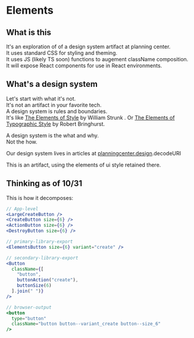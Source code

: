 # Elements

## What is this

It's an exploration of of a design system artifact at planning center.  
It uses standard CSS for styling and theming.  
It uses JS (likely TS soon) functions to augement className composition.  
It will expose React components for use in React environments.  


## What's a design system

Let's start with what it's not.  
It's not an artifact in your favorite tech.  
A design system is rules and boundaries.  
It's like [The Elements of Style](https://www.amazon.com/Elements-Style-William-Strunk-Jr/dp/194564401X) by William Strunk . 
Or [The Elements of Typographic Style](https://www.amazon.com/Elements-Typographic-Style-Version-Anniversary/dp/0881792128/ref=sr_1_3?s=books&ie=UTF8&qid=1541017945&sr=1-3&keywords=robert+bringhurst) by Robert Bringhurst.

A design system is the what and why.  
Not the how.

Our design system lives in articles at [planningcenter.design](https://planningcenter.design).decodeURI

This is an artifact, using the elements of ui style retained there.

## Thinking as of 10/31

This is how it decomposes:

```jsx
// App-level
<LargeCreateButton />
<CreateButton size={6} />
<ActionButton size={6} />
<DestroyButton size={6} />

// primary-library-export
<ElementsButton size={6} variant="create" />

// secondary-library-export
<Button
  className={[
    "button",
    buttonAction("create"),
    buttonSize(6)
  ].join(" ")}
/>

// browser-output
<button
  type="button"
  className="button button--variant_create button--size_6"
/>
```
